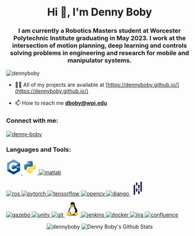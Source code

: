 <h1 align="center">Hi 👋, I'm Denny Boby</h1>
<h3 align="center">I am currently a Robotics Masters student at Worcester Polytechnic Institute graduating in May 2023. I work at the intersection of motion planning, deep learning and controls solving problems in engineering and research for mobile and manipulator systems.</h3>

<p align="left"> <img src="https://komarev.com/ghpvc/?username=dennyboby&label=Profile%20views&color=0e75b6&style=flat" alt="dennyboby" /> </p>

- 👨‍💻 All of my projects are available at [https://dennyboby.github.io/](https://dennyboby.github.io/)

- 📫 How to reach me **dboby@wpi.edu**

<h3 align="left">Connect with me:</h3>
<p align="left">
<a href="https://www.linkedin.com/in/denny-boby-4324ba135/" target="blank"><img align="center" src="https://raw.githubusercontent.com/rahuldkjain/github-profile-readme-generator/master/src/images/icons/Social/linked-in-alt.svg" alt="denny-boby" height="30" width="40" /></a>
</p>

<h3 align="left">Languages and Tools:</h3>
<p align="left"> 
<a href="https://cplusplus.com/" target="_blank" rel="noreferrer"> <img src="https://raw.githubusercontent.com/devicons/devicon/master/icons/cplusplus/cplusplus-original.svg" alt="cplusplus" width="40" height="40"/> </a> 
<a href="https://www.python.org" target="_blank" rel="noreferrer"> <img src="https://raw.githubusercontent.com/devicons/devicon/master/icons/python/python-original.svg" alt="python" width="40" height="40"/> </a> 
<a href="https://www.mathworks.com/" target="_blank" rel="noreferrer"> <img src="https://upload.wikimedia.org/wikipedia/commons/2/21/Matlab_Logo.png" alt="matlab" width="40" height="40"/> </a> 

<a href="https://www.ros.org/" target="_blank" rel="noreferrer"> <img src="https://upload.wikimedia.org/wikipedia/commons/b/bb/Ros_logo.svg" alt="ros" width="90" height="40"/> </a> 
<a href="https://pytorch.org/" target="_blank" rel="noreferrer"> <img src="https://www.vectorlogo.zone/logos/pytorch/pytorch-icon.svg" alt="pytorch" width="40" height="40"/> </a> 
<a href="https://www.tensorflow.org" target="_blank" rel="noreferrer"> <img src="https://www.vectorlogo.zone/logos/tensorflow/tensorflow-icon.svg" alt="tensorflow" width="40" height="40"/> </a> 
<a href="https://opencv.org/" target="_blank" rel="noreferrer"> <img src="https://www.vectorlogo.zone/logos/opencv/opencv-icon.svg" alt="opencv" width="40" height="40"/> </a> 
<a href="https://www.djangoproject.com/" target="_blank" rel="noreferrer"> <img src="https://upload.wikimedia.org/wikipedia/commons/7/75/Django_logo.svg" alt="django" width="70" height="40"/> </a> 
<a href="https://pandas.pydata.org/" target="_blank" rel="noreferrer"> <img src="https://raw.githubusercontent.com/devicons/devicon/2ae2a900d2f041da66e950e4d48052658d850630/icons/pandas/pandas-original.svg" alt="pandas" width="40" height="40"/> </a>  

<a href="https://gazebosim.org/home" target="_blank" rel="noreferrer"> <img src="https://upload.wikimedia.org/wikipedia/en/5/5e/Gazebo_logo_without_text.svg" alt="gazebo" width="40" height="40"/> </a> 
<a href="https://unity.com/solutions/automotive-transportation-manufacturing/robotics" target="_blank" rel="noreferrer"> <img src="https://upload.wikimedia.org/wikipedia/commons/c/c4/Unity_2021.svg" alt="unity" width="90" height="40"/> </a> 
<a href="https://git-scm.com/" target="_blank" rel="noreferrer"> <img src="https://www.vectorlogo.zone/logos/git-scm/git-scm-icon.svg" alt="git" width="40" height="40"/> </a> 
<a href="https://www.linux.org/" target="_blank" rel="noreferrer"> <img src="https://raw.githubusercontent.com/devicons/devicon/master/icons/linux/linux-original.svg" alt="linux" width="40" height="40"/> </a> 
<a href="https://www.jenkins.io/" target="_blank" rel="noreferrer"> <img src="https://upload.wikimedia.org/wikipedia/commons/e/e3/Jenkins_logo_with_title.svg" alt="jenkins" width="80" height="40"/> </a> 
<a href="https://www.docker.com/" target="_blank" rel="noreferrer"> <img src="https://upload.wikimedia.org/wikipedia/en/f/f4/Docker_logo.svg" alt="docker" width="70" height="40"/> </a> 
<a href="https://www.atlassian.com/software/jira" target="_blank" rel="noreferrer"> <img src="https://upload.wikimedia.org/wikipedia/commons/8/82/Jira_%28Software%29_logo.svg" alt="jira" width="120" height="40"/> </a> 
<a href="https://www.atlassian.com/software/confluence" target="_blank" rel="noreferrer"> <img src="https://upload.wikimedia.org/wikipedia/commons/8/88/Atlassian_Confluence_2017_logo.svg" alt="confluence" width="100" height="40"/> </a> </p>

<p align="center"><img align="center" src="https://github-readme-stats.vercel.app/api/top-langs?username=dennyboby&show_icons=true&locale=en&layout=compact" alt="dennyboby" />
<img align="center" src="https://github-readme-stats.vercel.app/api?username=dennyboby&include_all_commits=true&count_private=true&show_icons=true&line_height=20" alt="Denny Boby's Github Stats"></p>
